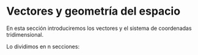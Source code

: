 # Vectores y geometría del espacio #

En esta sección introduciremos los vectores y el sistema de coordenadas tridimensional. 

Lo dividimos en n secciones:

